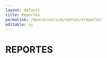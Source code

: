 ```yaml
---
layout: default
title: Reportes
permalink: /Operacion/scm/ventas/vreporte/
editable: si
---
```


# REPORTES

